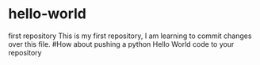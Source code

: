 # hello-world
first repository 
This is my first repository, I am learning to commit changes over this file.
#How about pushing a python Hello World code to your repository
